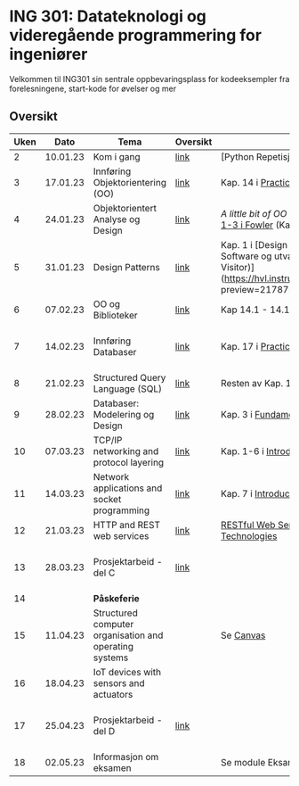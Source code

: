# ING 301: Datateknologi og videregående programmering for ingeniører

Velkommen til ING301 sin sentrale oppbevaringsplass for kodeeksempler fra forelesningene, start-kode for øvelser og mer

## Oversikt

| **Uken** | **Dato** | **Tema**                                           | **Oversikt**                                                                                                            | **Literatur/Bakgrunnsmaterial**                                                                                                                                                                                         | **Frister**                                                                                                  |
|----------|----------|----------------------------------------------------|-------------------------------------------------------------------------------------------------------------------------|-------------------------------------------------------------------------------------------------------------------------------------------------------------------------------------------------------------------------|--------------------------------------------------------------------------------------------------------------|
| 2        | 10.01.23 | Kom i gang                                         | [link](weeks/2-get-started/week2.md)                                                                                    | [Python Repetisjon](weeks/2-get-started/python-overview md)                                                                                                                                                             |                                                                                                              |
| 3        | 17.01.23 | Innføring Objektorientering (OO)                   | [link](weeks/3-intro-oo/week3.md)                                                                                       | Kap. 14 i [Practical Programming](https://pragprog.com/titles/gwpy3/practical-programming-third-edition/): 4 Første avsnitt (tom. side 285)                                                                             | [Oppgave 1: Sø 22.01](https://hvl.instructure.com/courses/22301/assignments/62540?module_item_id=609737)     |
| 4        | 24.01.23 | Objektorientert Analyse og Design                  | [link](weeks/4-oo-modeling/week4.md)                                                                                    | _A little bit of OO Theory_ (Kap.14) i  _Practical Programming_ og [Kap 1-3 i Fowler](https://hvl.instructure.com/courses/22301/files/folder/handouts?preview=2161797) (Kap 3 er mest viktig)                           | [Oppgave 2: Sø 29.01](https://hvl.instructure.com/courses/22301/assignments/62545?module_item_id=609738)     |
| 5        | 31.01.23 | Design Patterns                                    | [link](weeks/5-oo-patterns/week5.md)                                                                                    | Kap. 1 i [Design Patterns: Elements of Reusable Object-Oriented Software og utvalgte mønster (Composite, Iterator, Strategy, Visitor)](https://hvl.instructure.com/courses/22301/files/folder/handouts preview=2178753) |                                                                                                              |
| 6        | 07.02.23 | OO og Biblioteker                                  | [link](weeks/6-oo-wrapup/week6.md)                                                                                      | Kap 14.1 - 14.11 i [Python for Everybody](http://do1.dr-chuck.com/pythonlearn/EN_us/pythonlearn.pdf)                                                                                                                    |                                                                                                              |
| 7        | 14.02.23 | Innføring Databaser                                | [link](weeks/7-db-intro/week7.md)                                                                                       | Kap. 17 i [Practical Programming](https://pragprog.com/titles/gwpy3/practical-programming-third-edition/):  tom side 353 (før joins)                                                                                    | [Prosjekt Del A: Sø 19.02](https://hvl.instructure.com/courses/22301/assignments/63489)                      |
| 8        | 21.02.23 | Structured Query Language (SQL)                    | [link](weeks/8-db-sql/week8.md)                                                                                         | Resten av Kap. 17 i [Practical Programming](https://pragprog.com/titles/gwpy3/practical-programming-third-edition/): fra side 354 til 365                                                                               |                                                                                                              |
| 9        | 28.02.23 | Databaser: Modelering og Design                    | [link](weeks/9-db-design/week9.md)                                                                                      | Kap. 3 i [Fundamentals of Database Systems](https://hvl.instructure.com/courses/22301/files/2218363?module_item_id=631979)                                                                                              |                                                                                                              |
| 10       | 07.03.23 | TCP/IP networking and protocol layering            | [link](weeks/10-tcpipnetworking/week10.md)                                                                              | Kap. 1-6 i [Introduction to Networking](https://do1.dr-chuck.net/net-intro/EN_us/net-intro.pdf)                                                                                                                         | [Prosjekt Del B: Sø 12.03](https://hvl.instructure.com/courses/22301/assignments/64102)                      | 
| 11       | 14.03.23 | Network applications and socket programming        | [link](weeks/11-socketprogramming/week11.md)                                                                            | Kap. 7 i [Introduction to Networking](https://do1.dr-chuck.net/net-intro/EN_us/net-intro.pdf)                                                                                                                           |                                                                                                              |
| 12       | 21.03.23 | HTTP and REST web services                         | [link](weeks/12-restapi-webservices/week12.md)                                                                          | [RESTful Web Services: Principles, Patterns, Emerging Technologies](https://hvl.instructure.com/courses/22301/files/2241671?module_item_id=636332)                                                                      |                                                                                                              |
| 13       | 28.03.23 | Prosjektarbeid - del C                             | [link](https://hvl.instructure.com/courses/22301/pages/undervisning-tirsdag-jobbe-med-prosjekt-del-c?module_item_id=638217) |                                                                                                                                                                                                                         | [Prosjekt Del C: Ma 03 04](https://hvl.instructure.com/courses/22301/assignments/64573?module_item_id=637376) |
| 14       |          | **Påskeferie**                                     |                                                                                                                         |                                                                                                                                                                                                                         |                                                                                                              |
| 15       | 11.04.23 | Structured computer organisation and operating systems |                                                                                                                         | Se [Canvas](https://hvl.instructure.com/courses/22301/pages/undervisning-tirsdag-datamaskiner-opearativsystemer-og-tradprogrammering?module_item_id=641265)                                                             |                                                                                                              |
| 16       | 18.04.23 | IoT devices with sensors and actuators             |                                                                                                                         |                                                                                                                                                                                                                         |                                                                                                              |
| 17       | 25.04.23 | Prosjektarbeid - del D                             | [link](https://hvl.instructure.com/courses/22301/assignments/64998?module_item_id=641910)                                                                                                                |                                                                                                                                                                                                                         | Prosjekt Del D: On 26.04                                                                                     |
| 18       | 02.05.23 | Informasjon om eksamen                             |                                                                                                                         | Se module Eksamen på Canvas                                                                                                                                                                                             |                                                                                                              |
